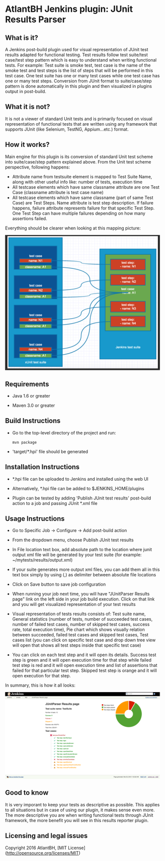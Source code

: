 AtlantBH Jenkins plugin: JUnit Results Parser
=======================
  
What is it?
----------------------

A Jenkins post-build plugin used for visual representation of JUnit test results adapted for functional testing.
Test results follow test suite/test case/test step pattern which is easy to understand when writing functional tests. For example: Test suite is smoke test, test case is the name of the smoke test and test steps is the list of steps that will be performed in this test case. One test suite has one or many test cases while one test case has one or many test steps. Conversion from JUnit format to suite/case/step pattern is done automatically in this plugin and then visualized in plugins output in post-build.

What it is not?
----------------------
It is not a viewer of standard Unit tests and is primarily focused on visual representation of functional tests that are written using any framework that supports JUnit (like Selenium, TestNG, Appium...etc.) format.

How it works?
----------------------
Main engine for this plugin is its conversion of standard Unit test scheme into suite/case/step pattern explained above. From the Unit test scheme perspective, following happens:

- Attribute name from testsuite element is mapped to Test Suite Name, along with other useful info like: number of tests, execution time
- All testcase elements which have same classname attribute are one Test Case (classname attribute is test case name)
- All testcase elements which have same classname (part of same Test Case) are Test Steps. Name attribute is test step description. If failure happens, failure attribute represents failure for that specific Test Step. One Test Step can have multiple failures depending on how many assertions failed.

Everything should be clearer when looking at this mapping picture:

<img src="examples/mapping.png" width="550">

Requirements
-----------------------

-	Java 1.6 or greater

-	Maven 3.0 or greater


Build Instructions
-----------------------

-	Go to the top-level directory of the project and run:  
	```
	mvn package
	```
-	'target/*.hpi' file should be generated 


Installation Instructions
-----------------------
	 
-	*.hpi file can be uploaded to Jenkins and installed using the web UI

-	Alternatively, *.hpi file can be added to $JENKINS_HOME/plugins

-	Plugin can be tested by adding 'Publish JUnit test results' post-build action to a job and passing JUnit *.xml file

Usage Instructions
-----------------------

- Go to Specific Job -> Configure -> Add post-build action

- From the dropdown menu, choose Publish JUnit test results

- In File location text box, add absolute path to the location where junit output xml file will be generated by your test suite (for example: ~/mytests/results/output.xml)

- If your suite generates more output xml files, you can add them all in this text box simply by using (,) as delimiter between absolute file locations

- Click on Save button to save job configuration

- When running your job next time, you will have "JUnitParser Results page" link on the left side in your job build execution. Click on that link and you will get visualized representation of your test results

- Visual representation of tests results consists of: Test suite name, General statistics (number of tests, number of succeeded test cases, number of failed test cases, number of skipped test cases, success rate, total execution time), Pie chart which shows visually relation between succeeded, failed test cases and skipped test cases, Test cases list (you can click on specific test case and drop down tree view will open that shows all test steps inside that specific test case)

- You can click on each test step and it will open its details. Success test step is green and it will open execution time for that step while failed test step is red and it will open execution time and list of assertions that failed for that particular test step. Skipped test step is orange and it will open execution for that step.

In summary, this is how it all looks:

![alt tag](examples/results_skipped.png)

Good to know
----------------------
It is very imporant to keep your tests as descriptive as possible. This applies to all situations but in case of using our plugin, it makes sense even more. The more descriptive you are when writing functional tests through JUnit framework, the more benefit you will see in this results reporter plugin. 

Licensing and legal issues
-----------------------
Copyright 2016 AtlantBH, [MIT License] (http://opensource.org/licenses/MIT)
  
  
